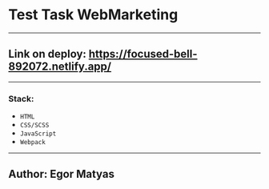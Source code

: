 # Test Task WebMarketing
-------------------------------
## Link on deploy: https://focused-bell-892072.netlify.app/
-------------------------------
### Stack:
  - `HTML`
  - `CSS/SCSS`
  - `JavaScript`
  - `Webpack`
-------------------------------
## Author: Egor Matyas
